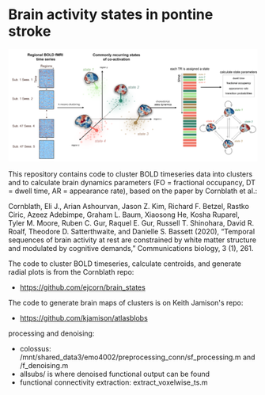 # Brain activity states in pontine stroke

![](methods_kmeans2.png)

This repository contains code to cluster BOLD timeseries data into clusters and to calculate brain dynamics parameters (FO = fractional occupancy, DT = dwell time, AR = appearance rate), based on the paper by Cornblath et al.:

Cornblath, Eli J., Arian Ashourvan, Jason Z. Kim, Richard F. Betzel, Rastko Ciric, Azeez Adebimpe, Graham L. Baum, Xiaosong He, Kosha Ruparel, Tyler M. Moore, Ruben C. Gur, Raquel E. Gur, Russell T. Shinohara, David R. Roalf, Theodore D. Satterthwaite, and Danielle S. Bassett (2020), “Temporal sequences of brain activity at rest are constrained by white matter structure and modulated by cognitive demands,” Communications biology, 3 (1), 261.

The code to cluster BOLD timeseries, calculate centroids, and generate radial plots is from the Cornblath repo: 
- https://github.com/ejcorn/brain_states

The code to generate brain maps of clusters is on Keith Jamison's repo: 
- https://github.com/kjamison/atlasblobs



processing and denoising:
- colossus: /mnt/shared_data3/emo4002/preprocessing_conn/sf_processing.m and /f_denoising.m
- allsubs/ is where denoised functional output can be found
- functional connectivity extraction: extract_voxelwise_ts.m


